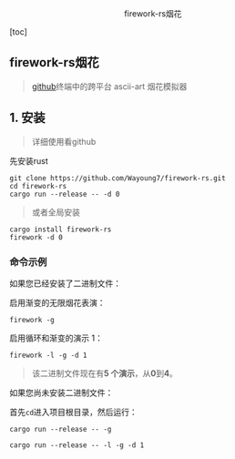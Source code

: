 <center>firework-rs烟花</center>





[toc]







## firework-rs烟花

> [github](https://github.com/Wayoung7/firework-rs)终端中的跨平台 ascii-art 烟花模拟器







## 1. 安装

> 详细使用看github

先安装rust

```shell
git clone https://github.com/Wayoung7/firework-rs.git
cd firework-rs
cargo run --release -- -d 0
```

> 或者全局安装

```shell
cargo install firework-rs
firework -d 0
```





### 命令示例

如果您已经安装了二进制文件：

启用渐变的无限烟花表演：

```
firework -g
```



启用循环和渐变的演示 1：

```
firework -l -g -d 1
```

> 该二进制文件现在有**5 个演示**，从**0**到**4**。

如果您尚未安装二进制文件：

首先`cd`进入项目根目录，然后运行：

```
cargo run --release -- -g
```



```
cargo run --release -- -l -g -d 1
```